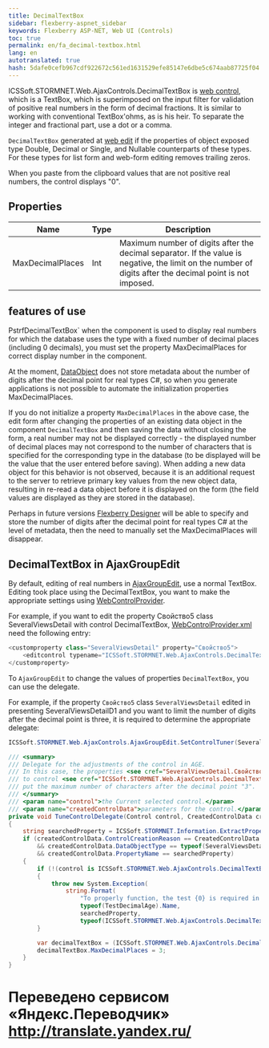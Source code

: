 ```yaml
--- 
title: DecimalTextBox 
sidebar: flexberry-aspnet_sidebar 
keywords: Flexberry ASP-NET, Web UI (Controls) 
toc: true 
permalink: en/fa_decimal-textbox.html 
lang: en 
autotranslated: true 
hash: 5dafe0cefb967cdf922672c561ed1631529efe85147e6dbe5c674aab87725f04 
--- 
```


ICSSoft.STORMNET.Web.AjaxControls.DecimalTextBox is [web control](fa_web-controls.html), which is a TextBox, which is superimposed on the input filter for validation of positive real numbers in the form of decimal fractions. It is similar to working with conventional TextBox'ohms, as is his heir. To separate the integer and fractional part, use a dot or a comma. 

`DecimalTextBox` generated at [web edit](fa_editform.html) if the properties of object exposed type Double, Decimal or Single, and Nullable counterparts of these types. For these types for list form and web-form editing removes trailing zeros. 

When you paste from the clipboard values that are not positive real numbers, the control displays "0". 

## Properties 

| Name | Type | Description| 
|---|---|---| 
| MaxDecimalPlaces | Int | Maximum number of digits after the decimal separator. If the value is negative, the limit on the number of digits after the decimal point is not imposed.| 

## features of use 

PstrfDecimalTextBox` when the component is used to display real numbers for which the database uses the type with a fixed number of decimal places (including 0 decimals), you must set the property MaxDecimalPlaces for correct display number in the component. 

At the moment, [DataObject](fo_data-object.html) does not store metadata about the number of digits after the decimal point for real types C#, so when you generate applications is not possible to automate the initialization properties MaxDecimalPlaces. 

If you do not initialize a property `MaxDecimalPlaces` in the above case, the edit form after changing the properties of an existing data object in the component `DecimalTextBox` and then saving the data without closing the form, a real number may not be displayed correctly - the displayed number of decimal places may not correspond to the number of characters that is specified for the corresponding type in the database (to be displayed will be the value that the user entered before saving). When adding a new data object for this behavior is not observed, because it is an additional request to the server to retrieve primary key values from the new object data, resulting in re-read a data object before it is displayed on the form (the field values are displayed as they are stored in the database). 

Perhaps in future versions [Flexberry Designer](fd_landing_page.html) will be able to specify and store the number of digits after the decimal point for real types C# at the level of metadata, then the need to manually set the MaxDecimalPlaces will disappear. 

## DecimalTextBox in AjaxGroupEdit 

By default, editing of real numbers in [AjaxGroupEdit](fa_ajax-group-edit.html), use a normal TextBox. 
Editing took place using the DecimalTextBox, you want to make the appropriate settings using [WebControlProvider](fa_web-control-provider.html). 

For example, if you want to edit the property Свойство5 class SeveralViewsDetail with control DecimalTextBox, [WebControlProvider.xml](fa_web-control-provider.html) need the following entry: 

```csharp
<customproperty class="SeveralViewsDetail" property="Свойство5">
    <editcontrol typename="ICSSoft.STORMNET.Web.AjaxControls.DecimalTextBox, ICSSoft.STORMNET.Web.AjaxControls" codefile="" property="Text"/>
</customproperty>
 ``` 

To `AjaxGroupEdit` to change the values of properties `DecimalTextBox`, you can use the delegate. 

For example, if the property `Свойство5` class `SeveralViewsDetail` edited in presenting SeveralViewsDetailD1 and you want to limit the number of digits after the decimal point is three, it is required to determine the appropriate delegate: 

```csharp
ICSSoft.STORMNET.Web.AjaxControls.AjaxGroupEdit.SetControlTuner(SeveralViewsDetail.Views.SeveralViewsDetailD1.Name, TuneControlDelegate);
``` 

```csharp
/// <summary> 
/// Delegate for the adjustments of the control in AGE. 
/// In this case, the properties <see cref="SeveralViewsDetail.Свойство5"/> 
/// to control <see cref="ICSSoft.STORMNET.Web.AjaxControls.DecimalTextBox"/> 
/// put the maximum number of characters after the decimal point "3". 
/// </summary> 
/// <param name="control">the Current selected control.</param> 
/// <param name="createdControlData">parameters for the control.</param> 
private void TuneControlDelegate(Control control, CreatedControlData createdControlData)
{
	string searchedProperty = ICSSoft.STORMNET.Information.ExtractPropertyPath<SeveralViewsDetail>(x => x.Свойство5);
	if (createdControlData.ControlCreationReason == CreatedControlData.CreateControlReason.Edit
		&& createdControlData.DataObjectType == typeof(SeveralViewsDetail)
		&& createdControlData.PropertyName == searchedProperty)
	{
		if (!(control is ICSSoft.STORMNET.Web.AjaxControls.DecimalTextBox))
		{
			throw new System.Exception(
				string.Format(
					"To properly function, the test {0} is required in order to edit the properties for {1} was used to control {2}.", 
					typeof(TestDecimalAge).Name, 
					searchedProperty,
					typeof(ICSSoft.STORMNET.Web.AjaxControls.DecimalTextBox).Name));
		}

		var decimalTextBox = (ICSSoft.STORMNET.Web.AjaxControls.DecimalTextBox)control;
		decimalTextBox.MaxDecimalPlaces = 3;
	}
}
``` 



 # Переведено сервисом «Яндекс.Переводчик» http://translate.yandex.ru/